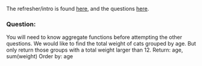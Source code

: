The refresher/intro is found [here](https://www.windowfunctions.com/questions/intro/), and the questions [here](https://www.windowfunctions.com/questions/intro/0).

### Question: <br>
You will need to know aggregate functions before attempting the other questions.
We would like to find the total weight of cats grouped by age. But only return those groups with a total weight larger than 12.
Return: age, sum(weight) Order by: age

```

```
